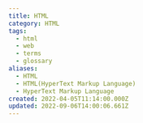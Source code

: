 ```yaml
---
title: HTML
category: HTML
tags:
  - html
  - web
  - terms
  - glossary
aliases:
  - HTML
  - HTML(HyperText Markup Language)
  - HyperText Markup Language
created: 2022-04-05T11:14:00.000Z
updated: 2022-09-06T14:00:06.661Z
---
```


<Metadata />
